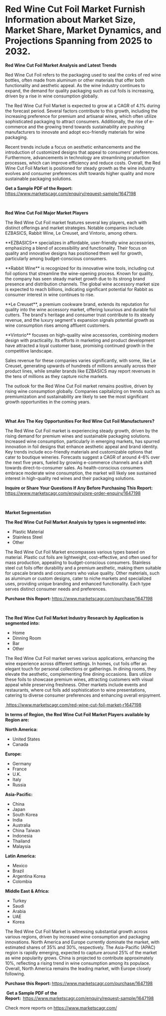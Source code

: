 <p><h1>Red Wine Cut Foil Market Furnish Information about Market Size, Market Share, Market Dynamics, and Projections Spanning from 2025 to 2032.</h1></p><p><strong>Red Wine Cut Foil Market Analysis and Latest Trends</strong></p>
<p><p>Red Wine Cut Foil refers to the packaging used to seal the corks of red wine bottles, often made from aluminum or other materials that offer both functionality and aesthetic appeal. As the wine industry continues to expand, the demand for quality packaging such as cut foils is increasing, driven by a rise in wine consumption globally.</p><p>The Red Wine Cut Foil Market is expected to grow at a CAGR of 4.1% during the forecast period. Several factors contribute to this growth, including the increasing preference for premium and artisanal wines, which often utilize sophisticated packaging to attract consumers. Additionally, the rise of e-commerce and the growing trend towards sustainability are pushing manufacturers to innovate and adopt eco-friendly materials for wine packaging.</p><p>Recent trends include a focus on aesthetic enhancements and the introduction of customized designs that appeal to consumers' preferences. Furthermore, advancements in technology are streamlining production processes, which can improve efficiency and reduce costs. Overall, the Red Wine Cut Foil Market is positioned for steady growth as the wine industry evolves and consumer preferences shift towards higher quality and more sustainable packaging solutions.</p></p>
<p><strong>Get a Sample PDF of the Report:&nbsp;</strong> <a href="https://www.marketscagr.com/enquiry/request-sample/1647198?utm_campaign=2667&utm_medium=2&utm_source=Github&utm_content=ia&utm_term=29032025&utm_id=red-wine-cut-foil">https://www.marketscagr.com/enquiry/request-sample/1647198</a></p>
<p>&nbsp;</p>
<p><strong>Red Wine Cut Foil Major Market Players</strong></p>
<p><p>The Red Wine Cut Foil market features several key players, each with distinct offerings and market strategies. Notable companies include EZBASICS, Rabbit Wine, Le Creuset, and Vintorio, among others.</p><p>**EZBASICS** specializes in affordable, user-friendly wine accessories, emphasizing a blend of accessibility and functionality. Their focus on quality and innovative designs has positioned them well for growth, particularly among budget-conscious consumers.</p><p>**Rabbit Wine** is recognized for its innovative wine tools, including cut foil options that streamline the wine-opening process. Known for quality, the company has seen steady market growth due to its strong brand presence and distribution channels. The global wine accessory market size is expected to reach billions, indicating significant potential for Rabbit as consumer interest in wine continues to rise.</p><p>**Le Creuset**, a premium cookware brand, extends its reputation for quality into the wine accessory market, offering luxurious and durable foil cutters. The brand's heritage and consumer trust contribute to its steady revenue, and the luxury segment's expansion signals potential growth as wine consumption rises among affluent customers.</p><p>**Vintorio** focuses on high-quality wine accessories, combining modern design with practicality. Its efforts in marketing and product development have attracted a loyal customer base, promising continued growth in the competitive landscape.</p><p>Sales revenue for these companies varies significantly, with some, like Le Creuset, generating upwards of hundreds of millions annually across their product lines, while smaller brands like EZBASICS may report revenues in the tens of millions as they capture niche markets.</p><p>The outlook for the Red Wine Cut Foil market remains positive, driven by rising wine consumption globally. Companies capitalizing on trends such as premiumization and sustainability are likely to see the most significant growth opportunities in the coming years.</p></p>
<p>&nbsp;</p>
<p><strong>What Are The Key Opportunities For Red Wine Cut Foil Manufacturers?</strong></p>
<p><p>The Red Wine Cut Foil market is experiencing steady growth, driven by the rising demand for premium wines and sustainable packaging solutions. Increased wine consumption, particularly in emerging markets, has spurred innovation in foil designs that enhance aesthetic appeal and brand identity. Key trends include eco-friendly materials and customizable options that cater to boutique wineries. Forecasts suggest a CAGR of around 4-6% over the next five years, fueled by growing e-commerce channels and a shift towards direct-to-consumer sales. As health-conscious consumers embrace moderate wine consumption, the market will likely see sustained interest in high-quality red wines and their packaging solutions.</p></p>
<p><strong>Inquire or Share Your Questions If Any Before Purchasing This Report:</strong> <a href="https://www.marketscagr.com/enquiry/pre-order-enquiry/1647198?utm_campaign=2667&utm_medium=2&utm_source=Github&utm_content=ia&utm_term=29032025&utm_id=red-wine-cut-foil">https://www.marketscagr.com/enquiry/pre-order-enquiry/1647198</a></p>
<p>&nbsp;</p>
<p><strong>Market Segmentation</strong></p>
<p><strong>The Red Wine Cut Foil Market Analysis by types is segmented into:</strong></p>
<p><ul><li>Plastic Material</li><li>Stainless Steel</li><li>Other</li></ul></p>
<p><p>The Red Wine Cut Foil Market encompasses various types based on material. Plastic cut foils are lightweight, cost-effective, and often used for mass production, appealing to budget-conscious consumers. Stainless steel cut foils offer durability and a premium aesthetic, making them suitable for upscale brands and consumers who value quality. Other materials, such as aluminum or custom designs, cater to niche markets and specialized uses, providing unique branding and enhanced functionality. Each type serves distinct consumer needs and preferences.</p></p>
<p><strong>Purchase this Report:&nbsp;</strong><a href="https://www.marketscagr.com/purchase/1647198?utm_campaign=2667&utm_medium=2&utm_source=Github&utm_content=ia&utm_term=29032025&utm_id=red-wine-cut-foil">https://www.marketscagr.com/purchase/1647198</a></p>
<p>&nbsp;</p>
<p><strong>The Red Wine Cut Foil Market Industry Research by Application is segmented into:</strong></p>
<p><ul><li>Home</li><li>Dinning Room</li><li>Bar</li><li>Other</li></ul></p>
<p><p>The Red Wine Cut Foil market serves various applications, enhancing the wine experience across different settings. In homes, cut foils offer an elegant touch for personal collections or gatherings. In dining rooms, they elevate the aesthetic, complementing fine dining occasions. Bars utilize these foils to showcase premium wines, attracting customers with visual appeal while preserving freshness. Other markets include events and restaurants, where cut foils add sophistication to wine presentations, catering to diverse consumer preferences and enhancing overall enjoyment.</p></p>
<p><a href="https://www.marketscagr.com/red-wine-cut-foil-market-r1647198?utm_campaign=2667&utm_medium=2&utm_source=Github&utm_content=ia&utm_term=29032025&utm_id=red-wine-cut-foil">&nbsp;https://www.marketscagr.com/red-wine-cut-foil-market-r1647198</a></p>
<p><strong>In terms of Region, the Red Wine Cut Foil Market Players available by Region are:</strong></p>
<p>
    <p> <strong> North America: </strong>
        <ul>
            <li>United States</li>
            <li>Canada</li>
        </ul>
        </p> 
    <p> <strong> Europe: </strong>
        <ul>
            <li>Germany</li>
            <li>France</li>
            <li>U.K.</li>
            <li>Italy</li>
            <li>Russia</li>
        </ul>
        </p> 
    <p> <strong> Asia-Pacific: </strong>
        <ul>
            <li>China</li>
            <li>Japan</li>
            <li>South Korea</li>
            <li>India</li>
            <li>Australia</li>
            <li>China Taiwan</li>
            <li>Indonesia</li>
            <li>Thailand</li>
            <li>Malaysia</li>
        </ul>
        </p> 
    <p> <strong> Latin America: </strong>
        <ul>
            <li>Mexico</li>
            <li>Brazil</li>
            <li>Argentina Korea</li>
            <li>Colombia</li>
        </ul>
        </p> 
    <p> <strong> Middle East & Africa: </strong>
        <ul>
            <li>Turkey</li>
            <li>Saudi</li>
            <li>Arabia</li>
            <li>UAE</li>
            <li>Korea</li>
        </ul>
    </p>
    </p>
<p><p>The Red Wine Cut Foil Market is witnessing substantial growth across various regions, driven by increased wine consumption and packaging innovations. North America and Europe currently dominate the market, with estimated shares of 35% and 30%, respectively. The Asia-Pacific (APAC) region is rapidly emerging, expected to capture around 25% of the market as wine popularity grows. China is projected to contribute approximately 10%, reflecting a rising trend in wine consumption among its populace. Overall, North America remains the leading market, with Europe closely following.</p></p>
<p><strong>Purchase this Report: </strong><a href="https://www.marketscagr.com/purchase/1647198?utm_campaign=2667&utm_medium=2&utm_source=Github&utm_content=ia&utm_term=29032025&utm_id=red-wine-cut-foil">https://www.marketscagr.com/purchase/1647198</a></p>
<p>&nbsp;<strong>Get a Sample PDF of the Report:&nbsp;&nbsp;</strong><a href="https://www.marketscagr.com/enquiry/request-sample/1647198?utm_campaign=2667&utm_medium=2&utm_source=Github&utm_content=ia&utm_term=29032025&utm_id=red-wine-cut-foil">https://www.marketscagr.com/enquiry/request-sample/1647198</a></p>
<p><strong></strong></p>
<p>Check more reports on <a href="https://www.marketscagr.com/?utm_campaign=2667&utm_medium=2&utm_source=Github&utm_content=ia&utm_term=29032025&utm_id=red-wine-cut-foil">https://www.marketscagr.com/</a></p>